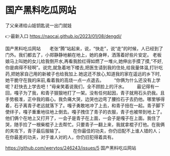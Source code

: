 # 国产黑料吃瓜网站
了父亲递给山娃钥匙说一出门就娃

👉最新入口 https://naocai.github.io/2023/01/08/dengdi/

国产黑料吃瓜网站　　老张“腾”站起来，说，“快走”，说“走”的时候，人已经到了门外。我们都去了，小郑静静地躺在地上，她的身畔，洒落着好些片安定。
老板娘马上叫她的女儿给我倒开水,再看我脸红得如燃了一堆火,她伸出手摸了摸,“不好,你是病得不轻啊”。说完,就急着地下楼去,把医生请到我的住处,给我量体温,打针吃药,把她家自己用的新被子也给我加上.她这还不放心,知道我的家在遥远的乡下时,她干脆守在我的床前,看着我的高烧一点一点退去。
　　“你俩为什么还没有上学呢？赶快去上学去吧！”母亲笑着说我们，全不顾脸上的汗水。
　　最记得有一回，嘎子为了我，和青子狠狠地打了一架。没有任何起因，青子就用石头扔我。且手势极准，正中我的眉心。我负痛大哭，边哭也边弯了腰捡石子去扔他。哪里够得着，石子离青子老远就落下了。嘎子勇敢地冲了上去，和青子扭在一起。青子脚下使绊子，嘎子重重地往地上倒去。嘎子拽住了青子的衣服，青子也被带到地上了。他们俩个在地上又打开了，一会子是青子在上面，一会子是嘎子在上面。我住了哭，随手捡了一根柴棍子上去帮忙。只要青子一翻上来，我就拿棍子打他。在我俩的夹攻下，青子最后服输了。
　　在你最佳的功夫，你仍旧配不上谁人错的人；在你最差的功夫，对于谁人对的人，你仍旧犯得着具有。

https://github.com/werytos/246243/issues/5
国产黑料吃瓜网站
